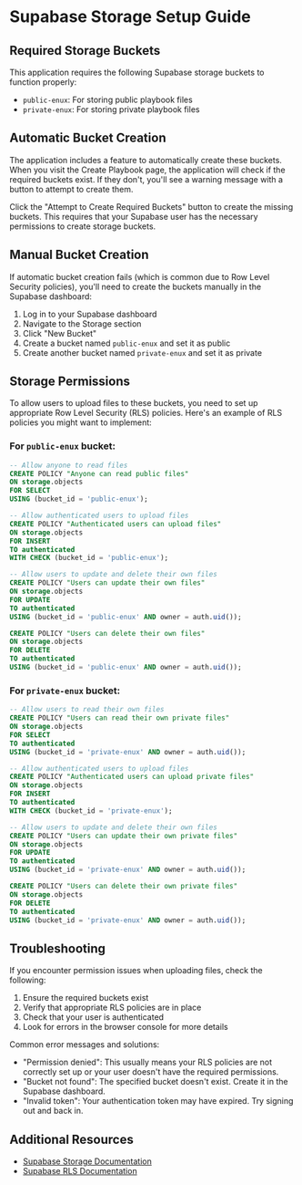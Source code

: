 # Supabase Storage Setup Guide

## Required Storage Buckets

This application requires the following Supabase storage buckets to function properly:

- `public-enux`: For storing public playbook files
- `private-enux`: For storing private playbook files

## Automatic Bucket Creation

The application includes a feature to automatically create these buckets. When you visit the Create Playbook page, the application will check if the required buckets exist. If they don't, you'll see a warning message with a button to attempt to create them.

Click the "Attempt to Create Required Buckets" button to create the missing buckets. This requires that your Supabase user has the necessary permissions to create storage buckets.

## Manual Bucket Creation

If automatic bucket creation fails (which is common due to Row Level Security policies), you'll need to create the buckets manually in the Supabase dashboard:

1. Log in to your Supabase dashboard
2. Navigate to the Storage section
3. Click "New Bucket"
4. Create a bucket named `public-enux` and set it as public
5. Create another bucket named `private-enux` and set it as private

## Storage Permissions

To allow users to upload files to these buckets, you need to set up appropriate Row Level Security (RLS) policies. Here's an example of RLS policies you might want to implement:

### For `public-enux` bucket:

```sql
-- Allow anyone to read files
CREATE POLICY "Anyone can read public files"
ON storage.objects
FOR SELECT
USING (bucket_id = 'public-enux');

-- Allow authenticated users to upload files
CREATE POLICY "Authenticated users can upload files"
ON storage.objects
FOR INSERT
TO authenticated
WITH CHECK (bucket_id = 'public-enux');

-- Allow users to update and delete their own files
CREATE POLICY "Users can update their own files"
ON storage.objects
FOR UPDATE
TO authenticated
USING (bucket_id = 'public-enux' AND owner = auth.uid());

CREATE POLICY "Users can delete their own files"
ON storage.objects
FOR DELETE
TO authenticated
USING (bucket_id = 'public-enux' AND owner = auth.uid());
```

### For `private-enux` bucket:

```sql
-- Allow users to read their own files
CREATE POLICY "Users can read their own private files"
ON storage.objects
FOR SELECT
TO authenticated
USING (bucket_id = 'private-enux' AND owner = auth.uid());

-- Allow authenticated users to upload files
CREATE POLICY "Authenticated users can upload private files"
ON storage.objects
FOR INSERT
TO authenticated
WITH CHECK (bucket_id = 'private-enux');

-- Allow users to update and delete their own files
CREATE POLICY "Users can update their own private files"
ON storage.objects
FOR UPDATE
TO authenticated
USING (bucket_id = 'private-enux' AND owner = auth.uid());

CREATE POLICY "Users can delete their own private files"
ON storage.objects
FOR DELETE
TO authenticated
USING (bucket_id = 'private-enux' AND owner = auth.uid());
```

## Troubleshooting

If you encounter permission issues when uploading files, check the following:

1. Ensure the required buckets exist
2. Verify that appropriate RLS policies are in place
3. Check that your user is authenticated
4. Look for errors in the browser console for more details

Common error messages and solutions:

- "Permission denied": This usually means your RLS policies are not correctly set up or your user doesn't have the required permissions.
- "Bucket not found": The specified bucket doesn't exist. Create it in the Supabase dashboard.
- "Invalid token": Your authentication token may have expired. Try signing out and back in.

## Additional Resources

- [Supabase Storage Documentation](https://supabase.com/docs/guides/storage)
- [Supabase RLS Documentation](https://supabase.com/docs/guides/auth/row-level-security)